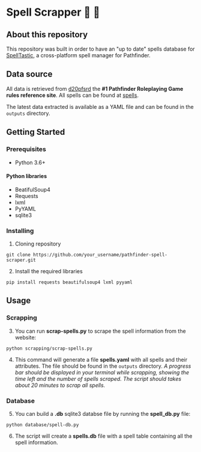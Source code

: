 # Spell Scrapper :scroll: :snake:

## About this repository
This repository was built in order to have an "up to date" spells database for [SpellTastic](https://codefirst.iut.uca.fr/git/Spelltastic/Spelltastic), a cross-platform spell manager for Pathfinder.

## Data source
All data is retrieved from [d20pfsrd](https://www.d20pfsrd.com/) the __#1 Pathfinder Roleplaying Game rules reference site__. All spells can be found at [spells](https://www.d20pfsrd.com/magic/all-spells/).

The latest data extracted is available as a YAML file and can be found in the `outputs` directory.

## Getting Started

### Prerequisites
* Python 3.6+

#### Python libraries
* BeatifulSoup4
* Requests
* lxml
* PyYAML
* sqlite3
  
### Installing 
1. Cloning repository
```
git clone https://github.com/your_username/pathfinder-spell-scraper.git
```
2. Install the required libraries
```
pip install requests beautifulsoup4 lxml pyyaml
```

## Usage 

### Scrapping 
3. You can run __scrap-spells.py__ to scrape the spell information from the website:
```
python scrapping/scrap-spells.py
```

4. This command will generate a file __spells.yaml__ with all spells and their attributes. The file should be found in the `outputs` directory. 
_A progress bar should be displayed in your terminal while scrapping, showing the time left and the number of spells scraped. The script should takes about 20 minutes to scrap all spells._

### Database
5. You can build a __.db__ sqlite3 databse file by running the __spell_db.py__ file:
```
python database/spell-db.py
```

6. The script will create a __spells.db__ file with a spell table containing all the spell information.

